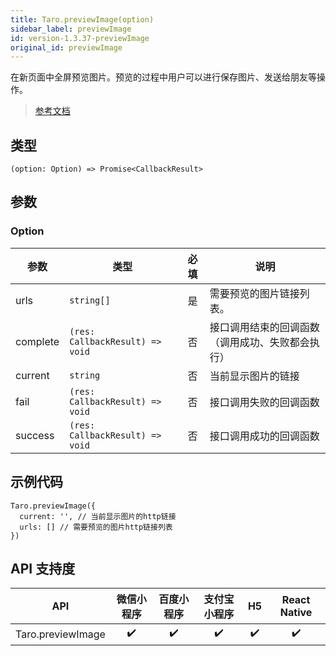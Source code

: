 ```yaml
---
title: Taro.previewImage(option)
sidebar_label: previewImage
id: version-1.3.37-previewImage
original_id: previewImage
---
```


在新页面中全屏预览图片。预览的过程中用户可以进行保存图片、发送给朋友等操作。

> [参考文档](https://developers.weixin.qq.com/miniprogram/dev/api/media/image/wx.previewImage.html)

## 类型

```tsx
(option: Option) => Promise<CallbackResult>
```

## 参数

### Option

| 参数 | 类型 | 必填 | 说明 |
| --- | --- | :---: | --- |
| urls | `string[]` | 是 | 需要预览的图片链接列表。 |
| complete | `(res: CallbackResult) => void` | 否 | 接口调用结束的回调函数（调用成功、失败都会执行） |
| current | `string` | 否 | 当前显示图片的链接 |
| fail | `(res: CallbackResult) => void` | 否 | 接口调用失败的回调函数 |
| success | `(res: CallbackResult) => void` | 否 | 接口调用成功的回调函数 |

## 示例代码

```tsx
Taro.previewImage({
  current: '', // 当前显示图片的http链接
  urls: [] // 需要预览的图片http链接列表
})
```

## API 支持度

| API | 微信小程序 | 百度小程序 | 支付宝小程序 | H5 | React Native |
| :---: | :---: | :---: | :---: | :---: | :---: |
| Taro.previewImage | ✔️ | ✔️ | ✔️ | ✔️ | ✔️ |
